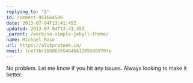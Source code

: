 ```yaml
---
replying_to: '2'
id: comment-951664586
date: 2013-07-04T13:41:45Z
updated: 2013-07-04T13:41:45Z
_parent: /work/so-simple-jekyll-theme/
name: Michael Rose
url: https://alokprateek.in/
email: 1ce71bc10b86565464b612093d89707e
---
```


No problem. Let me know if you hit any issues. Always looking to make it better.
